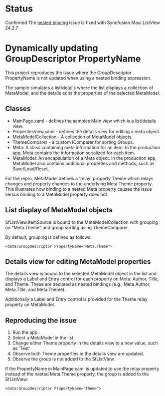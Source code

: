 # Status

Confirmed The [nested binding](https://www.syncfusion.com/forums/186474/dynamically-updating-groupdescriptor-propertyname)
issue is fixed with Syncfusion.Maui.ListView 24.2.7

# Dynamically updating GroupDescriptor PropertyName

This project reproduces the issue where the GroupDescriptor PropertyName is not updated 
when using a nested binding expression.

The sample simulates a list/details where the list displays
a collection of MetaModel, and the details edits the properties
of the selected MetaModel. 

## Classes
* MainPage.xaml - defines the samples Main view which is a list/details view.
* PropertiesView.xaml - defines the details view for editing a meta object.
* MetaModelCollection - A collection of MetaModel objects.
* ThemeComparer - a custom IComparer for sorting Groups.
* Meta: A class containing meta information for an item. In the production app, Meta contains the information serialized for each item. 
* MetaModel: An encapsulation of a Meta object. In the production app, MetaModel also contains additional properties and methods, such as Save/Load/Reset. 
 
For the repro, MetaModel defines a 'relay' property Theme which relays changes and property changes to the underlying Meta.Theme property. This illustrates
how binding to a nested Meta property causes the issue versus binding to a MetaModel property does not.

## List display of MetaModel objects
SfListView.ItemSource is bound to the MetaModelCollection with
grouping on "Meta.Theme" and group sorting using ThemeComparer.

By default, grouping is defined as follows:
```
<data:GroupDescriptor PropertyName="Meta.Theme">
```

## Details view for editing MetaModel properties
The details view is bound to the selected MetaModel object in the list and displays
a Label and Entry control for each property on Meta: Author, Title, and Theme. These are declared
as nested bindings (e.g., Meta.Author, Meta.Title, and Meta.Theme).

Additionally a Label and Entry control is provided for the Theme relay property on MetaModel.

## Reproducing the issue
1. Run the app	.
2. Select a MetaModel in the list.
3. Change either Theme property in the details view to a new value, such as 'Test'
4. Observe both Theme properties in the details view are updated.
5. Observe the group is not added to the SfListView.

If the PropertyName in MainPage.xaml is updated to use the relay property instead of the nested Meta.Theme property, the group is added to the SfListView:
```
<data:GroupDescriptor PropertyName="Theme">
```